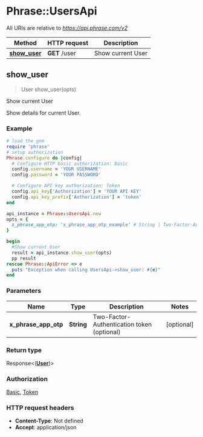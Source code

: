 # Phrase::UsersApi

All URIs are relative to *https://api.phrase.com/v2*

Method | HTTP request | Description
------------- | ------------- | -------------
[**show_user**](UsersApi.md#show_user) | **GET** /user | Show current User



## show_user

> User show_user(opts)

Show current User

Show details for current User.

### Example

```ruby
# load the gem
require 'phrase'
# setup authorization
Phrase.configure do |config|
  # Configure HTTP basic authorization: Basic
  config.username = 'YOUR USERNAME'
  config.password = 'YOUR PASSWORD'

  # Configure API key authorization: Token
  config.api_key['Authorization'] = 'YOUR API KEY'
  config.api_key_prefix['Authorization'] = 'token'
end

api_instance = Phrase::UsersApi.new
opts = {
  x_phrase_app_otp: 'x_phrase_app_otp_example' # String | Two-Factor-Authentication token (optional)
}

begin
  #Show current User
  result = api_instance.show_user(opts)
  pp result
rescue Phrase::ApiError => e
  puts "Exception when calling UsersApi->show_user: #{e}"
end
```

### Parameters


Name | Type | Description  | Notes
------------- | ------------- | ------------- | -------------
 **x_phrase_app_otp** | **String**| Two-Factor-Authentication token (optional) | [optional] 

### Return type

Response<([**User**](User.md))>

### Authorization

[Basic](../README.md#Basic), [Token](../README.md#Token)

### HTTP request headers

- **Content-Type**: Not defined
- **Accept**: application/json

